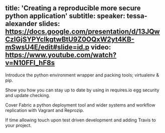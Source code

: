 title: 'Creating a reproducible more secure python application'
subtitle:
speaker: tessa-alexander
slides: https://docs.google.com/presentation/d/13JQwCzIGjSYPYclkgtwBtU9Z0OQxW2yt4KB-mSwsU4E/edit#slide=id.p
video: https://www.youtube.com/watch?v=N10FFI_hF8s
---
Introduce the python environment wrapper and packing tools; virtualenv & pip.

Show you how you can stay up to date by using in requires.io egg security and update checking.

Cover Fabric a python deployment tool and wider systems and workflow replication with Vagrant and Reprozip.

If time allowing touch upon test driven development and adding Travis to your project.